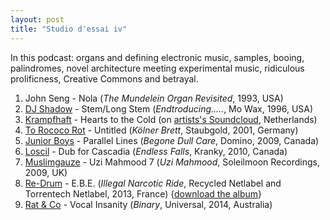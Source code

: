 ```yaml
---
layout: post
title: "Studio d'essai iv"
---
```


In this podcast: organs and defining electronic music, samples, booing, palindromes, novel architecture meeting experimental music, ridiculous prolificness, Creative Commons and betrayal.

1. John Seng - Nola (_The Mundelein Organ Revisited_, 1993, USA)
2. [DJ Shadow](http://musicbrainz.org/artist/efa2c11a-1a35-4b60-bc1b-66d37de88511) - Stem/Long Stem (_Endtroducing....._, Mo Wax, 1996, USA)
3. [Krampfhaft](http://musicbrainz.org/artist/c72e5456-8408-4c1f-847f-e20d4dd5911c) - Hearts to the Cold (on [artists's Soundcloud](https://soundcloud.com/krampfhaft/heartstothecold), Netherlands)
4. [To Rococo Rot](http://musicbrainz.org/artist/3e7321b9-095c-4689-a086-eb75fa750157) - Untitled (_Kölner Brett_, Staubgold, 2001, Germany)
5. [Junior Boys](http://musicbrainz.org/artist/86a064f9-3ed4-4621-b29d-d05442c6b1ae) - Parallel Lines (_Begone Dull Care_, Domino, 2009, Canada)
6. [Loscil](http://musicbrainz.org/artist/4f2c565b-ac40-4678-ba61-4fcf3b97edbc) - Dub for Cascadia (_Endless Falls_, Kranky, 2010, Canada)
7. [Muslimgauze](http://musicbrainz.org/artist/06fc1189-d7cd-4344-b09a-51cd82cfefe5) - Uzi Mahmood 7 (_Uzi Mahmood_, Soleilmoon Recordings, 2009, UK)
8. [Re-Drum](http://musicbrainz.org/artist/b608097b-f72d-477a-bfa1-cda6d21bbee3) - E.B.E. (_Illegal Narcotic Ride_, Recycled Netlabel and Torrentech Netlabel, 2013, France) {[download the album](http://re-drum.bandcamp.com/album/illegal-narcotic-ride)}
9. [Rat & Co](http://musicbrainz.org/artist/cc244bb5-cfa9-4511-a6ea-67cafcfcd91d) - Vocal Insanity (_Binary_, Universal, 2014, Australia)
